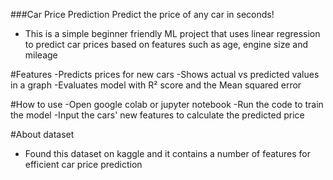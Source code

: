 ###Car Price Prediction 
Predict the price of any car in seconds!
- This is a simple beginner friendly ML project that uses linear regression to predict car prices based on features such as age, engine size and mileage

#Features
-Predicts prices for new cars
-Shows actual vs predicted values in a graph
-Evaluates model with R² score and the Mean squared error

#How to use 
-Open google colab or jupyter notebook
-Run the code to train the model
-Input the cars' new features to calculate the predicted price 

#About dataset 
- Found this dataset on kaggle and it contains a number of features for efficient car price prediction
